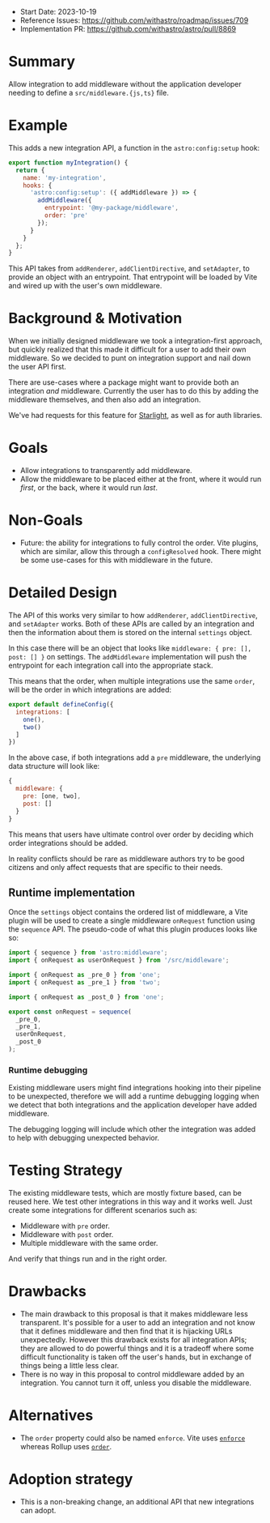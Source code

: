 - Start Date: 2023-10-19
- Reference Issues: https://github.com/withastro/roadmap/issues/709
- Implementation PR: https://github.com/withastro/astro/pull/8869

# Summary

Allow integration to add middleware without the application developer needing to define a `src/middleware.{js,ts}` file.

# Example

This adds a new integration API, a function in the `astro:config:setup` hook:

```js
export function myIntegration() {
  return {
    name: 'my-integration',
    hooks: {
      'astro:config:setup': ({ addMiddleware }) => {
        addMiddleware({
          entrypoint: '@my-package/middleware',
          order: 'pre'
        });
      }
    }
  };
}
```

This API takes from `addRenderer`, `addClientDirective`, and `setAdapter`, to provide an object with an entrypoint. That entrypoint will be loaded by Vite and wired up with the user's own middleware.

# Background & Motivation

When we initially designed middleware we took a integration-first approach, but quickly realized that this made it difficult for a user to add their own middleware. So we decided to punt on integration support and nail down the user API first.

There are use-cases where a package might want to provide both an integration *and* middleware. Currently the user has to do this by adding the middleware themselves, and then also add an integration.

We've had requests for this feature for [Starlight](https://starlight.astro.build/), as well as for auth libraries.

# Goals

- Allow integrations to transparently add middleware.
- Allow the middleware to be placed either at the front, where it would run *first*, or the back, where it would run *last*.

# Non-Goals

- Future: the ability for integrations to fully control the order. Vite plugins, which are similar, allow this through a `configResolved` hook. There might be some use-cases for this with middleware in the future.

# Detailed Design

The API of this works very similar to how `addRenderer`, `addClientDirective`, and `setAdapter` works. Both of these APIs are called by an integration and then the information about them is stored on the internal `settings` object.

In this case there will be an object that looks like `middleware: { pre: [], post: [] }` on settings. The `addMiddleware` implementation will push the entrypoint for each integration call into the appropriate stack.

This means that the order, when multiple integrations use the same `order`, will be the order in which integrations are added:

```js
export default defineConfig({
  integrations: [
    one(),
    two()
  ]
})
```

In the above case, if both integrations add a `pre` middleware, the underlying data structure will look like:

```js
{
  middleware: {
    pre: [one, two],
    post: []
  }
}
```

This means that users have ultimate control over order by deciding which order integrations should be added.

In reality conflicts should be rare as middleware authors try to be good citizens and only affect requests that are specific to their needs.

## Runtime implementation

Once the `settings` object contains the ordered list of middleware, a Vite plugin will be used to create a single middleware `onRequest` function using the `sequence` API. The pseudo-code of what this plugin produces looks like so:

```js
import { sequence } from 'astro:middleware';
import { onRequest as userOnRequest } from '/src/middleware';

import { onRequest as _pre_0 } from 'one';
import { onRequest as _pre_1 } from 'two';

import { onRequest as _post_0 } from 'one';

export const onRequest = sequence(
  _pre_0,
  _pre_1,
  userOnRequest,
  _post_0
);
```

### Runtime debugging

Existing middleware users might find integrations hooking into their pipeline to be unexpected, therefore we will add a runtime debugging logging when we detect that both integrations and the application developer have added middleware.

The debugging logging will include which other the integration was added to help with debugging unexpected behavior.

# Testing Strategy

The existing middleware tests, which are mostly fixture based, can be reused here. We test other integrations in this way and it works well. Just create some integrations for different scenarios such as:

- Middleware with `pre` order.
- Middleware with `post` order.
- Multiple middleware with the same order.

And verify that things run and in the right order.

# Drawbacks

- The main drawback to this proposal is that it makes middleware less transparent. It's possible for a user to add an integration and not know that it defines middleware and then find that it is hijacking URLs unexpectedly. However this drawback exists for all integration APIs; they are allowed to do powerful things and it is a tradeoff where some difficult functionality is taken off the user's hands, but in exchange of things being a little less clear.
- There is no way in this proposal to control middleware added by an integration. You cannot turn it off, unless you disable the middleware.

# Alternatives

- The `order` property could also be named `enforce`. Vite uses [`enforce`](https://vitejs.dev/guide/api-plugin.html#plugin-ordering) whereas Rollup uses [`order`](https://rollupjs.org/plugin-development/#build-hooks).

# Adoption strategy

- This is a non-breaking change, an additional API that new integrations can adopt.